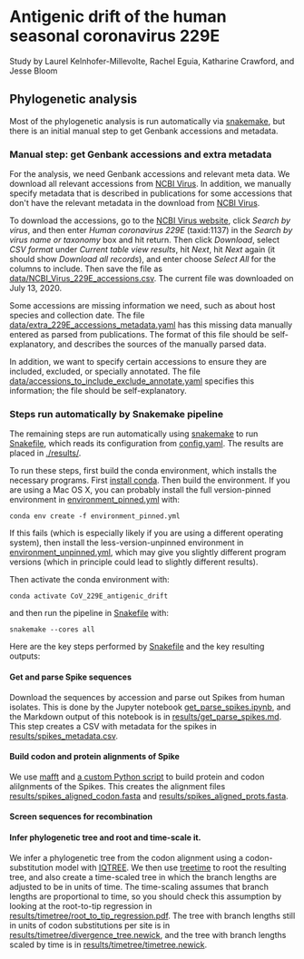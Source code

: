 # Antigenic drift of the human seasonal coronavirus 229E

Study by Laurel Kelnhofer-Millevolte, Rachel Eguia, Katharine Crawford, and Jesse Bloom

## Phylogenetic analysis

Most of the phylogenetic analysis is run automatically via [snakemake](https://snakemake.readthedocs.io/), but there is an initial manual step to get Genbank accessions and metadata.

### Manual step: get Genbank accessions and extra metadata
For the analysis, we need Genbank accessions and relevant meta data.
We download all relevant accessions from [NCBI Virus](https://www.ncbi.nlm.nih.gov/labs/virus/).
In addition, we manually specify metadata that is described in publications for some accessions that don't have the relevant metadata in the download from [NCBI Virus](https://www.ncbi.nlm.nih.gov/labs/virus/).

To download the accessions, go to the [NCBI Virus website](https://www.ncbi.nlm.nih.gov/labs/virus/), click *Search by virus*, and then enter *Human coronavirus 229E* (taxid:1137) in the *Search by virus name or taxonomy* box and hit return.
Then click *Download*, select *CSV format* under *Current table view results*, hit *Next*, hit *Next* again (it should show *Download all records*), and enter choose *Select All* for the columns to include.
Then save the file as [data/NCBI_Virus_229E_accessions.csv](data/NCBI_Virus_229E_accessions.csv).
The current file was downloaded on July 13, 2020.

Some accessions are missing information we need, such as about host species and collection date.
The file [data/extra_229E_accessions_metadata.yaml](data/extra_229E_accessions_metadata.yaml) has this missing data manually entered as parsed from publications.
The format of this file should be self-explanatory, and describes the sources of the manually parsed data.

In addition, we want to specify certain accessions to ensure they are included, excluded, or specially annotated.
The file [data/accessions_to_include_exclude_annotate.yaml](data/accessions_to_include_exclude_annotate.yaml) specifies this information; the file should be self-explanatory.

### Steps run automatically by Snakemake pipeline
The remaining steps are run automatically using [snakemake](https://snakemake.readthedocs.io/) to run [Snakefile](Snakefile), which reads its configuration from [config.yaml](config.yaml).
The results are placed in [./results/](results).

To run these steps, first build the conda environment, which installs the necessary programs.
First [install conda](https://docs.conda.io/projects/conda/en/latest/user-guide/install/).
Then build the environment.
If you are using a Mac OS X, you can probably install the full version-pinned environment in [environment_pinned.yml](environment_pinned.yml) with:

    conda env create -f environment_pinned.yml

If this fails (which is especially likely if you are using a different operating system), then install the less-version-unpinned environment in [environment_unpinned.yml](environment_unpinned.yml), which may give you slightly different program versions (which in principle could lead to slightly different results).

Then activate the conda environment with:

    conda activate CoV_229E_antigenic_drift

and then run the pipeline in [Snakefile](Snakefile) with:

    snakemake --cores all

Here are the key steps performed by [Snakefile](Snakefile) and the key resulting outputs:

#### Get and parse Spike sequences
Download the sequences by accession and parse out Spikes from human isolates.
This is done by the Jupyter notebook [get_parse_spikes.ipynb](get_parse_spikes.ipynb), and the Markdown output of this notebook is in [results/get_parse_spikes.md](results/get_parse_spikes.md).
This step creates a CSV with metadata for the spikes in [results/spikes_metadata.csv](results/spikes_metadata.csv).

#### Build codon and protein alignments of Spike
We use [mafft](https://mafft.cbrc.jp/alignment/software/) and [a custom Python script](prot_to_codon_alignment.py) to build protein and codon alilgnments of the Spikes.
This creates the alignment files [results/spikes_aligned_codon.fasta](results/spikes_aligned_codon.fasta) and [results/spikes_aligned_prots.fasta](results/spikes_aligned_prots.fasta).

#### Screen sequences for recombination

#### Infer phylogenetic tree and root and time-scale it.
We infer a phylogenetic tree from the codon alignment using a codon-substitution model with [IQTREE](http://www.iqtree.org/).
We then use [treetime](https://treetime.readthedocs.io/) to root the resulting tree, and also create a time-scaled tree in which the branch lengths are adjusted to be in units of time.
The time-scaling assumes that branch lengths are proportional to time, so you should check this assumption by looking at the root-to-tip regression in [results/timetree/root_to_tip_regression.pdf](results/timetree/root_to_tip_regression.pdf).
The tree with branch lengths still in units of codon substitutions per site is in [results/timetree/divergence_tree.newick](results/timetree/divergence_tree.newick), and the tree with branch lengths scaled by time is in [results/timetree/timetree.newick](results/timetree/timetree.newick).
